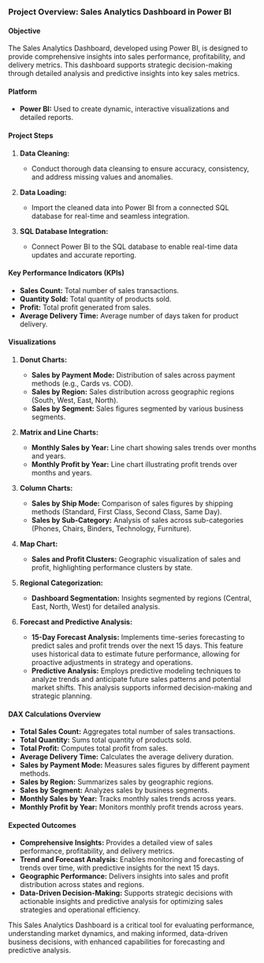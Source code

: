 ### Project Overview: Sales Analytics Dashboard in Power BI

#### **Objective**
The Sales Analytics Dashboard, developed using Power BI, is designed to provide comprehensive insights into sales performance, profitability, and delivery metrics. This dashboard supports strategic decision-making through detailed analysis and predictive insights into key sales metrics.

#### **Platform**
- **Power BI:** Used to create dynamic, interactive visualizations and detailed reports.

#### **Project Steps**

1. **Data Cleaning:**
   - Conduct thorough data cleansing to ensure accuracy, consistency, and address missing values and anomalies.

2. **Data Loading:**
   - Import the cleaned data into Power BI from a connected SQL database for real-time and seamless integration.

3. **SQL Database Integration:**
   - Connect Power BI to the SQL database to enable real-time data updates and accurate reporting.

#### **Key Performance Indicators (KPIs)**

- **Sales Count:** Total number of sales transactions.
- **Quantity Sold:** Total quantity of products sold.
- **Profit:** Total profit generated from sales.
- **Average Delivery Time:** Average number of days taken for product delivery.

#### **Visualizations**

1. **Donut Charts:**
   - **Sales by Payment Mode:** Distribution of sales across payment methods (e.g., Cards vs. COD).
   - **Sales by Region:** Sales distribution across geographic regions (South, West, East, North).
   - **Sales by Segment:** Sales figures segmented by various business segments.

2. **Matrix and Line Charts:**
   - **Monthly Sales by Year:** Line chart showing sales trends over months and years.
   - **Monthly Profit by Year:** Line chart illustrating profit trends over months and years.

3. **Column Charts:**
   - **Sales by Ship Mode:** Comparison of sales figures by shipping methods (Standard, First Class, Second Class, Same Day).
   - **Sales by Sub-Category:** Analysis of sales across sub-categories (Phones, Chairs, Binders, Technology, Furniture).

4. **Map Chart:**
   - **Sales and Profit Clusters:** Geographic visualization of sales and profit, highlighting performance clusters by state.

5. **Regional Categorization:**
   - **Dashboard Segmentation:** Insights segmented by regions (Central, East, North, West) for detailed analysis.

6. **Forecast and Predictive Analysis:**
   - **15-Day Forecast Analysis:** Implements time-series forecasting to predict sales and profit trends over the next 15 days. This feature uses historical data to estimate future performance, allowing for proactive adjustments in strategy and operations.
   - **Predictive Analysis:** Employs predictive modeling techniques to analyze trends and anticipate future sales patterns and potential market shifts. This analysis supports informed decision-making and strategic planning.

#### **DAX Calculations Overview**

- **Total Sales Count:** Aggregates total number of sales transactions.
- **Total Quantity:** Sums total quantity of products sold.
- **Total Profit:** Computes total profit from sales.
- **Average Delivery Time:** Calculates the average delivery duration.
- **Sales by Payment Mode:** Measures sales figures by different payment methods.
- **Sales by Region:** Summarizes sales by geographic regions.
- **Sales by Segment:** Analyzes sales by business segments.
- **Monthly Sales by Year:** Tracks monthly sales trends across years.
- **Monthly Profit by Year:** Monitors monthly profit trends across years.

#### **Expected Outcomes**

- **Comprehensive Insights:** Provides a detailed view of sales performance, profitability, and delivery metrics.
- **Trend and Forecast Analysis:** Enables monitoring and forecasting of trends over time, with predictive insights for the next 15 days.
- **Geographic Performance:** Delivers insights into sales and profit distribution across states and regions.
- **Data-Driven Decision-Making:** Supports strategic decisions with actionable insights and predictive analysis for optimizing sales strategies and operational efficiency.

This Sales Analytics Dashboard is a critical tool for evaluating performance, understanding market dynamics, and making informed, data-driven business decisions, with enhanced capabilities for forecasting and predictive analysis.
